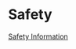 # Safety

[Safety Information](https://drive.google.com/open?id=1jVowXxJEMHbSMidGTyYPfLXrRJ7yn5pL1Z0kkAX9NyE)

